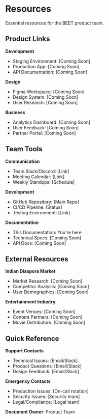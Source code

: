 # Resources

Essential resources for the BEET product team.

## Product Links

**Development**
- Staging Environment: [Coming Soon]
- Production App: [Coming Soon]
- API Documentation: [Coming Soon]

**Design**
- Figma Workspace: [Coming Soon]
- Design System: [Coming Soon]
- User Research: [Coming Soon]

**Business**
- Analytics Dashboard: [Coming Soon]
- User Feedback: [Coming Soon]
- Partner Portal: [Coming Soon]

## Team Tools

**Communication**
- Team Slack/Discord: [Link]
- Meeting Calendar: [Link]
- Weekly Standups: [Schedule]

**Development**
- GitHub Repository: [Main Repo]
- CI/CD Pipeline: [Status]
- Testing Environment: [Link]

**Documentation**
- This Documentation: You're here
- Technical Specs: [Coming Soon]
- API Docs: [Coming Soon]

## External Resources

**Indian Diaspora Market**
- Market Research: [Coming Soon]
- Competitor Analysis: [Coming Soon]
- User Demographics: [Coming Soon]

**Entertainment Industry**
- Event Venues: [Coming Soon]
- Content Partners: [Coming Soon]
- Movie Distributors: [Coming Soon]

## Quick Reference

**Support Contacts**
- Technical Issues: [Email/Slack]
- Product Questions: [Email/Slack]
- Design Feedback: [Email/Slack]

**Emergency Contacts**
- Production Issues: [On-call rotation]
- Security Issues: [Security team]
- Legal/Compliance: [Legal team]

**Document Owner**: Product Team
